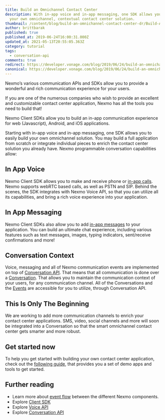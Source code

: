 ```yaml
---
title: Build an Omnichannel Contact Center
description: With in-app voice and in-app messaging, one SDK allows you to build
  your own omnichannel, contextual contact center solution.
thumbnail: /content/blog/build-an-omnichannel-contact-center-dr/Build-An-Omnichannel-Contact-Center_1200x675.jpg
author: brittbarak
published: true
published_at: 2019-06-24T16:00:31.000Z
updated_at: 2021-05-13T20:55:05.363Z
category: tutorial
tags:
  - conversation-api
comments: true
redirect: https://developer.vonage.com/blog/2019/06/24/build-an-omnichannel-contact-center-dr
canonical: https://developer.vonage.com/blog/2019/06/24/build-an-omnichannel-contact-center-dr
---
```


Nexmo’s various communication APIs and SDKs allow you to provide a wonderful and rich communication experience for your users. 

If you are one of the numerous companies who wish to provide an excellent and customizable contact center application, Nexmo has all the tools you need to build that!

Nexmo Client SDKs allow you to build an in-app communication experience for web (Javascript), Android, and iOS applications. 

Starting with in-app voice and in-app messaging, one SDK allows you to easily build your own omnichannel solution. You may build a full application from scratch or integrate individual pieces to enrich the contact center solution you already have. Nexmo programmable conversation capabilities allow:

## In App Voice

Nexmo Client SDK allows you to make and receive phone or [in-app calls](https://developer.nexmo.com/client-sdk/in-app-voice/overview). Nexmo supports webRTC based calls, as well as PSTN and SIP. Behind the scenes, the SDK integrates with Nexmo Voice API, so that you can utilize all its capabilities, and bring a rich voice experience into your application. 

## In App Messaging

Nexmo Client SDKs also allow you to add [in-app messages](https://developer.nexmo.com/client-sdk/in-app-messaging/overview) to your application. You can build an ultimate chat experience, including various features such as text messages, images, typing indicators, sent/receive confirmations and more!

## Conversation Context

Voice, messaging and all of Nexmo communication events are implemented on top of [Conversation API](https://developer.nexmo.com/conversation/concepts/conversation). That means that all communication is done over a [Conversation](https://developer.nexmo.com/conversation/concepts/conversation). That allows you to maintain the communication context of your users, for any communication channel. All of the Conversations and the [Events](https://developer.nexmo.com/conversation/concepts/event) are accessible for you to utilize, through Conversation API.

## This Is Only The Beginning

We are working to add more communication channels to enrich your contact center applications. SMS, video, social channels and more will soon be integrated into a Conversation so that the smart omnichannel contact center gets smarter and more robust.

## Get started now
To help you get started with building your own contact center application, check out the [following guide](https://developer.nexmo.com/client-sdk/in-app-voice/contact-center-overview), that provides you a set of demo apps and tools to get started.

## Further reading

* Learn more about [event flow](https://developer.nexmo.com/conversation/guides/event-flow) between the different Nexmo components.
* Explore [Client SDK](https://developer.nexmo.com/client-sdk/overview)
* Explore [Voice API](https://developer.nexmo.com/conversation/overview)
* Explore [Conversation API](https://developer.nexmo.com/conversation/overview)


